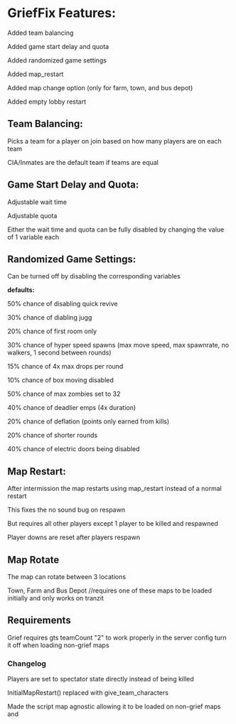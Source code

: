 # GriefFix Features:

Added team balancing

Added game start delay and quota 

Added randomized game settings

Added map_restart 

Added map change option (only for farm, town, and bus depot)

Added empty lobby restart 

## Team Balancing:

Picks a team for a player on join based on how many players are on each team

CIA/Inmates are the default team if teams are equal

## Game Start Delay and Quota:

Adjustable wait time

Adjustable quota

Either the wait time and quota can be fully disabled by changing the value of 1 variable each

## Randomized Game Settings:

Can be turned off by disabling the corresponding variables

**defaults:**

50% chance of disabling quick revive

30% chance of diabling jugg

20% chance of first room only

30% chance of hyper speed spawns (max move speed, max spawnrate, no walkers, 1 second between rounds)

15% chance of 4x max drops per round

10% chance of box moving disabled

50% chance of max zombies set to 32

40% chance of deadlier emps (4x duration)

20% chance of deflation (points only earned from kills)

20% chance of shorter rounds

40% chance of electric doors being disabled

## Map Restart:

After intermission the map restarts using map_restart instead of a normal restart

This fixes the no sound bug on respawn

But requires all other players except 1 player to be killed and respawned

Player downs are reset after players respawn

## Map Rotate

The map can rotate between 3 locations 

Town, Farm and Bus Depot //requires one of these maps to be loaded initially and only works on tranzit

## Requirements
Grief requires gts teamCount "2" to work properly in the server config turn it off when loading non-grief maps

### Changelog
Players are set to spectator state directly instead of being killed

InitialMapRestart() replaced with give_team_characters

Made the script map agnostic allowing it to be loaded on non-grief maps and 
